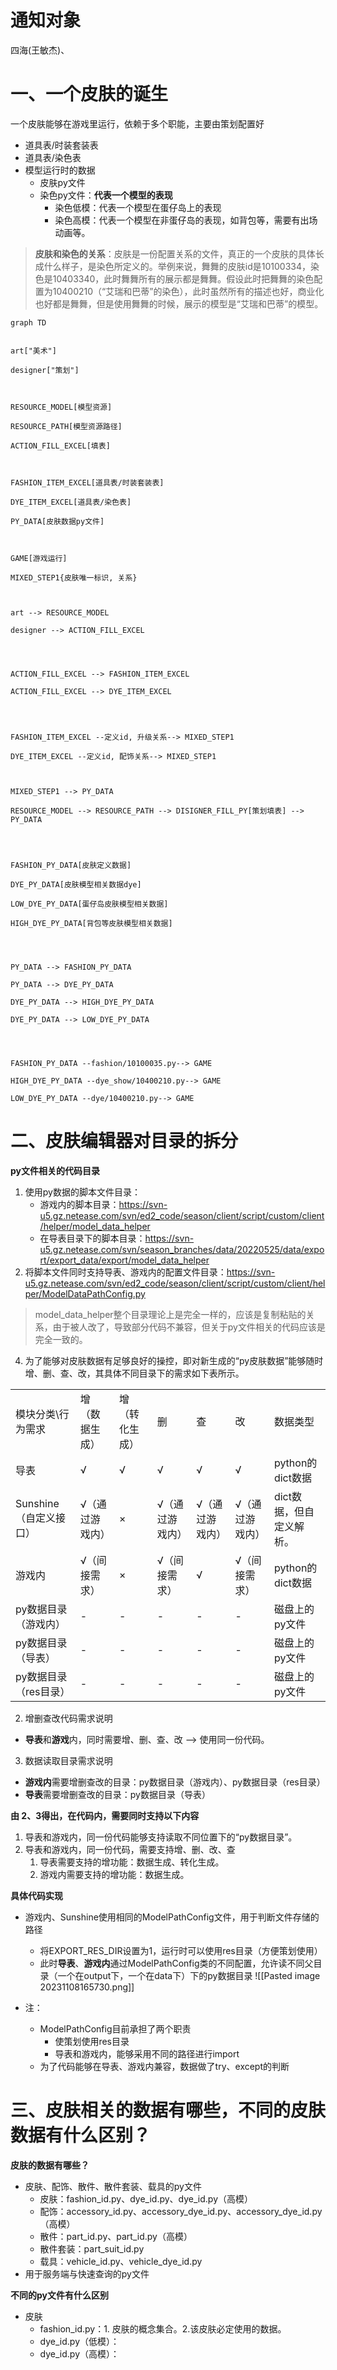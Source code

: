 
# 通知对象
四海(王敏杰)、

# 一、一个皮肤的诞生

一个皮肤能够在游戏里运行，依赖于多个职能，主要由策划配置好
- 道具表/时装套装表
- 道具表/染色表
- 模型运行时的数据
	- 皮肤py文件
	- 染色py文件：**代表一个模型的表现**
		- 染色低模：代表一个模型在蛋仔岛上的表现
		- 染色高模：代表一个模型在非蛋仔岛的表现，如背包等，需要有出场动画等。
> **皮肤和染色的关系**：皮肤是一份配置关系的文件，真正的一个皮肤的具体长成什么样子，是染色所定义的。举例来说，舞舞的皮肤id是10100334，染色是10403340，此时舞舞所有的展示都是舞舞。假设此时把舞舞的染色配置为10400210（“艾瑞和巴蒂”的染色），此时虽然所有的描述也好，商业化也好都是舞舞，但是使用舞舞的时候，展示的模型是“艾瑞和巴蒂”的模型。
```mermaid
graph TD


art["美术"]

designer["策划"]

  

RESOURCE_MODEL[模型资源]

RESOURCE_PATH[模型资源路径]

ACTION_FILL_EXCEL[填表]

  

FASHION_ITEM_EXCEL[道具表/时装套装表]

DYE_ITEM_EXCEL[道具表/染色表]

PY_DATA[皮肤数据py文件]

  

GAME[游戏运行]

MIXED_STEP1{皮肤唯一标识, 关系}

  

art --> RESOURCE_MODEL

designer --> ACTION_FILL_EXCEL

  
  

ACTION_FILL_EXCEL --> FASHION_ITEM_EXCEL

ACTION_FILL_EXCEL --> DYE_ITEM_EXCEL

  
  

FASHION_ITEM_EXCEL --定义id, 升级关系--> MIXED_STEP1

DYE_ITEM_EXCEL --定义id, 配饰关系--> MIXED_STEP1

  

MIXED_STEP1 --> PY_DATA

RESOURCE_MODEL --> RESOURCE_PATH --> DISIGNER_FILL_PY[策划填表] --> PY_DATA

  
  

FASHION_PY_DATA[皮肤定义数据]

DYE_PY_DATA[皮肤模型相关数据dye]

LOW_DYE_PY_DATA[蛋仔岛皮肤模型相关数据]

HIGH_DYE_PY_DATA[背包等皮肤模型相关数据]

  
  

PY_DATA --> FASHION_PY_DATA

PY_DATA --> DYE_PY_DATA

DYE_PY_DATA --> HIGH_DYE_PY_DATA

DYE_PY_DATA --> LOW_DYE_PY_DATA

  
  

FASHION_PY_DATA --fashion/10100035.py--> GAME

HIGH_DYE_PY_DATA --dye_show/10400210.py--> GAME

LOW_DYE_PY_DATA --dye/10400210.py--> GAME

```


# 二、皮肤编辑器对目录的拆分

**py文件相关的代码目录**
1. 使用py数据的脚本文件目录：
	- 游戏内的脚本目录：https://svn-u5.gz.netease.com/svn/ed2_code/season/client/script/custom/client/helper/model_data_helper
	- 在导表目录下的脚本目录：https://svn-u5.gz.netease.com/svn/season_branches/data/20220525/data/export/export_data/export/model_data_helper
3. 将脚本文件同时支持导表、游戏内的配置文件目录：https://svn-u5.gz.netease.com/svn/ed2_code/season/client/script/custom/client/helper/ModelDataPathConfig.py

> model_data_helper整个目录理论上是完全一样的，应该是复制粘贴的关系，由于被人改了，导致部分代码不兼容，但关于py文件相关的代码应该是完全一致的。



4. 为了能够对皮肤数据有足够良好的操控，即对新生成的“py皮肤数据”能够随时增、删、查、改，其具体不同目录下的需求如下表所示。

|   |   |   |   |   |   |   |
|---|---|---|---|---|---|---|
|模块分类\行为需求|增（数据生成）|增（转化生成）|删|查|改|数据类型|
|导表|√|√|√|√|√|python的dict数据|
|Sunshine（自定义接口）|√（通过游戏内）|×|√（通过游戏内）|√（通过游戏内）|√（通过游戏内）|dict数据，但自定义解析。|
|游戏内|√（间接需求）|×|√（间接需求）|√|√（间接需求）|python的dict数据|
|py数据目录（游戏内）|-|-|-|-|-|磁盘上的py文件|
|py数据目录（导表）|-|-|-|-|-|磁盘上的py文件|
|py数据目录（res目录）|-|-|-|-|-|磁盘上的py文件|

2. 增删查改代码需求说明
- **导表**和**游戏**内，同时需要增、删、查、改 --> 使用同一份代码。

3. 数据读取目录需求说明
- **游戏内**需要增删查改的目录：py数据目录（游戏内）、py数据目录（res目录）
- **导表**需要增删查改的目录：py数据目录（导表）

**由 2、3得出，在代码内，需要同时支持以下内容**
1. 导表和游戏内，同一份代码能够支持读取不同位置下的“py数据目录”。
2. 导表和游戏内，同一份代码，需要支持增、删、改、查
	1. 导表需要支持的增功能：数据生成、转化生成。
	2. 游戏内需要支持的增功能：数据生成。

**具体代码实现**
- 游戏内、Sunshine使用相同的ModelPathConfig文件，用于判断文件存储的路径
	- 将EXPORT_RES_DIR设置为1，运行时可以使用res目录（方便策划使用）
	-  此时**导表**、**游戏内**通过ModelPathConfig类的不同配置，允许读不同父目录（一个在output下，一个在data下）下的py数据目录
![[Pasted image 20231108165730.png]]

- 注：
	- ModelPathConfig目前承担了两个职责
		- 使策划使用res目录
		- 导表和游戏内，能够采用不同的路径进行import
	- 为了代码能够在导表、游戏内兼容，数据做了try、except的判断



# 三、皮肤相关的数据有哪些，不同的皮肤数据有什么区别？

**皮肤的数据有哪些？**
- 皮肤、配饰、散件、散件套装、载具的py文件
	- 皮肤：fashion_id.py、dye_id.py、dye_id.py（高模）
	- 配饰：accessory_id.py、accessory_dye_id.py、accessory_dye_id.py（高模）
	- 散件：part_id.py、part_id.py（高模）
	- 散件套装：part_suit_id.py
	- 载具：vehicle_id.py、vehicle_dye_id.py
- 用于服务端与快速查询的py文件


**不同的py文件有什么区别**
- 皮肤
	- fashion_id.py：1. 皮肤的概念集合。2.该皮肤必定使用的数据。
	- dye_id.py（低模）：
	- dye_id.py（高模）：
 














